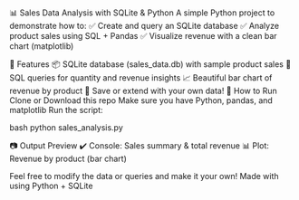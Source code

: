 📊 Sales Data Analysis with SQLite & Python
A simple Python project to demonstrate how to:
✅ Create and query an SQLite database
✅ Analyze product sales using SQL + Pandas
✅ Visualize revenue with a clean bar chart (matplotlib)

🔧 Features
📦 SQLite database (sales_data.db) with sample product sales
🧠 SQL queries for quantity and revenue insights
📈 Beautiful bar chart of revenue by product
💾 Save or extend with your own data!
🚀 How to Run
Clone or Download this repo
Make sure you have Python, pandas, and matplotlib
Run the script:

bash
python sales_analysis.py

📷 Output Preview
✔️ Console: Sales summary & total revenue
📊 Plot: Revenue by product (bar chart)

Feel free to modify the data or queries and make it your own!
Made with using Python + SQLite

